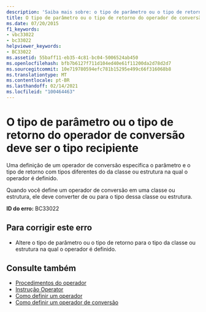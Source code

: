 ```yaml
---
description: 'Saiba mais sobre: o tipo de parâmetro ou o tipo de retorno deste operador de conversão deve ser do tipo recipiente'
title: O tipo de parâmetro ou o tipo de retorno do operador de conversão deve ser o tipo recipiente
ms.date: 07/20/2015
f1_keywords:
- vbc33022
- bc33022
helpviewer_keywords:
- BC33022
ms.assetid: 55baff11-eb35-4c81-bc04-5006524ab450
ms.openlocfilehash: bfb7b6127f711d104ed40e61f11200da2d78d2d7
ms.sourcegitcommit: 10e719780594efc781b15295e499c66f316068b8
ms.translationtype: MT
ms.contentlocale: pt-BR
ms.lasthandoff: 02/14/2021
ms.locfileid: "100464463"
---
```

# <a name="either-the-parameter-type-or-the-return-type-of-this-conversion-operator-must-be-the-containing-type"></a>O tipo de parâmetro ou o tipo de retorno do operador de conversão deve ser o tipo recipiente

Uma definição de um operador de conversão especifica o parâmetro e o tipo de retorno com tipos diferentes do da classe ou estrutura na qual o operador é definido.  
  
 Quando você define um operador de conversão em uma classe ou estrutura, ele deve converter de ou para o tipo dessa classe ou estrutura.  
  
 **ID do erro:** BC33022  
  
## <a name="to-correct-this-error"></a>Para corrigir este erro  
  
- Altere o tipo de parâmetro ou o tipo de retorno para o tipo da classe ou estrutura na qual o operador é definido.  
  
## <a name="see-also"></a>Consulte também

- [Procedimentos do operador](../programming-guide/language-features/procedures/operator-procedures.md)
- [Instrução Operator](../language-reference/statements/operator-statement.md)
- [Como definir um operador](../programming-guide/language-features/procedures/how-to-define-an-operator.md)
- [Como definir um operador de conversão](../programming-guide/language-features/procedures/how-to-define-a-conversion-operator.md)
